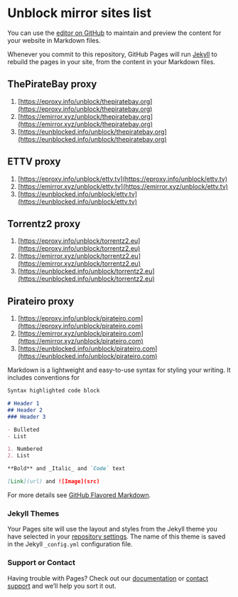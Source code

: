 # Unblock mirror sites list

You can use the [editor on GitHub](https://github.com/pr0xy2/unblock/edit/master/index.md) to maintain and preview the content for your website in Markdown files.

Whenever you commit to this repository, GitHub Pages will run [Jekyll](https://jekyllrb.com/) to rebuild the pages in your site, from the content in your Markdown files.

## ThePirateBay proxy

1. [https://eproxy.info/unblock/thepiratebay.org](https://eproxy.info/unblock/thepiratebay.org)
2. [https://emirror.xyz/unblock/thepiratebay.org](https://emirror.xyz/unblock/thepiratebay.org)
3. [https://eunblocked.info/unblock/thepiratebay.org](https://eunblocked.info/unblock/thepiratebay.org)

## ETTV proxy

1. [https://eproxy.info/unblock/ettv.tv](https://eproxy.info/unblock/ettv.tv)
2. [https://emirror.xyz/unblock/ettv.tv](https://emirror.xyz/unblock/ettv.tv)
3. [https://eunblocked.info/unblock/ettv.tv](https://eunblocked.info/unblock/ettv.tv)

## Torrentz2 proxy

1. [https://eproxy.info/unblock/torrentz2.eu](https://eproxy.info/unblock/torrentz2.eu)
2. [https://emirror.xyz/unblock/torrentz2.eu](https://emirror.xyz/unblock/torrentz2.eu)
3. [https://eunblocked.info/unblock/torrentz2.eu](https://eunblocked.info/unblock/torrentz2.eu)

## Pirateiro proxy

1. [https://eproxy.info/unblock/pirateiro.com](https://eproxy.info/unblock/pirateiro.com)
2. [https://emirror.xyz/unblock/pirateiro.com](https://emirror.xyz/unblock/pirateiro.com)
3. [https://eunblocked.info/unblock/pirateiro.com](https://eunblocked.info/unblock/pirateiro.com)

Markdown is a lightweight and easy-to-use syntax for styling your writing. It includes conventions for

```markdown
Syntax highlighted code block

# Header 1
## Header 2
### Header 3

- Bulleted
- List

1. Numbered
2. List

**Bold** and _Italic_ and `Code` text

[Link](url) and ![Image](src)
```

For more details see [GitHub Flavored Markdown](https://guides.github.com/features/mastering-markdown/).

### Jekyll Themes

Your Pages site will use the layout and styles from the Jekyll theme you have selected in your [repository settings](https://github.com/pr0xy2/unblock/settings). The name of this theme is saved in the Jekyll `_config.yml` configuration file.

### Support or Contact

Having trouble with Pages? Check out our [documentation](https://help.github.com/categories/github-pages-basics/) or [contact support](https://github.com/contact) and we’ll help you sort it out.
